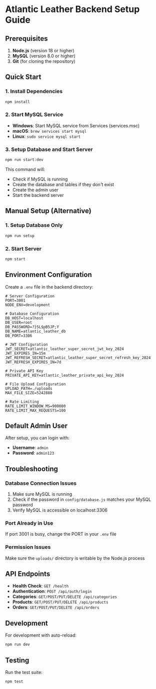# Atlantic Leather Backend Setup Guide

## Prerequisites

1. **Node.js** (version 18 or higher)
2. **MySQL** (version 8.0 or higher)
3. **Git** (for cloning the repository)

## Quick Start

### 1. Install Dependencies
```bash
npm install
```

### 2. Start MySQL Service
- **Windows**: Start MySQL service from Services (services.msc)
- **macOS**: `brew services start mysql`
- **Linux**: `sudo service mysql start`

### 3. Setup Database and Start Server
```bash
npm run start:dev
```

This command will:
- Check if MySQL is running
- Create the database and tables if they don't exist
- Create the admin user
- Start the backend server

## Manual Setup (Alternative)

### 1. Setup Database Only
```bash
npm run setup
```

### 2. Start Server
```bash
npm start
```

## Environment Configuration

Create a `.env` file in the backend directory:

```env
# Server Configuration
PORT=3001
NODE_ENV=development

# Database Configuration
DB_HOST=localhost
DB_USER=root
DB_PASSWORD=?}SL$pB5JP;Y
DB_NAME=atlantic_leather_db
DB_PORT=3306

# JWT Configuration
JWT_SECRET=atlantic_leather_super_secret_jwt_key_2024
JWT_EXPIRES_IN=15m
JWT_REFRESH_SECRET=atlantic_leather_super_secret_refresh_key_2024
JWT_REFRESH_EXPIRES_IN=7d

# Private API Key
PRIVATE_API_KEY=atlantic_leather_private_api_key_2024

# File Upload Configuration
UPLOAD_PATH=./uploads
MAX_FILE_SIZE=5242880

# Rate Limiting
RATE_LIMIT_WINDOW_MS=900000
RATE_LIMIT_MAX_REQUESTS=100
```

## Default Admin User

After setup, you can login with:
- **Username**: `admin`
- **Password**: `admin123`

## Troubleshooting

### Database Connection Issues
1. Make sure MySQL is running
2. Check if the password in `config/database.js` matches your MySQL password
3. Verify MySQL is accessible on localhost:3306

### Port Already in Use
If port 3001 is busy, change the PORT in your `.env` file

### Permission Issues
Make sure the `uploads/` directory is writable by the Node.js process

## API Endpoints

- **Health Check**: `GET /health`
- **Authentication**: `POST /api/auth/login`
- **Categories**: `GET/POST/PUT/DELETE /api/categories`
- **Products**: `GET/POST/PUT/DELETE /api/products`
- **Orders**: `GET/POST/PUT/DELETE /api/orders`

## Development

For development with auto-reload:
```bash
npm run dev
```

## Testing

Run the test suite:
```bash
npm test
```
